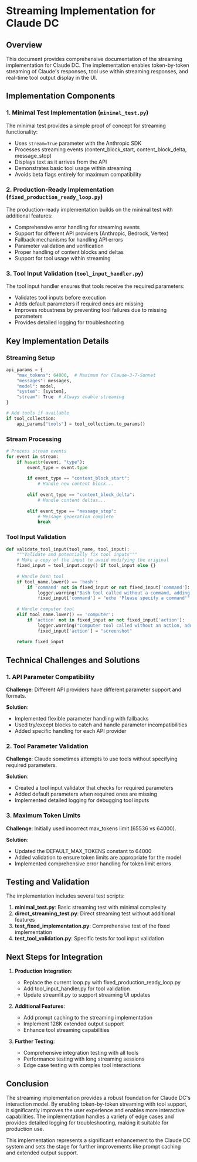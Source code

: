 # Streaming Implementation for Claude DC

## Overview

This document provides comprehensive documentation of the streaming implementation for Claude DC. The implementation enables token-by-token streaming of Claude's responses, tool use within streaming responses, and real-time tool output display in the UI.

## Implementation Components

### 1. Minimal Test Implementation (`minimal_test.py`)

The minimal test provides a simple proof of concept for streaming functionality:

- Uses `stream=True` parameter with the Anthropic SDK
- Processes streaming events (content_block_start, content_block_delta, message_stop)
- Displays text as it arrives from the API
- Demonstrates basic tool usage within streaming
- Avoids beta flags entirely for maximum compatibility

### 2. Production-Ready Implementation (`fixed_production_ready_loop.py`)

The production-ready implementation builds on the minimal test with additional features:

- Comprehensive error handling for streaming events
- Support for different API providers (Anthropic, Bedrock, Vertex)
- Fallback mechanisms for handling API errors
- Parameter validation and verification
- Proper handling of content blocks and deltas
- Support for tool usage within streaming

### 3. Tool Input Validation (`tool_input_handler.py`)

The tool input handler ensures that tools receive the required parameters:

- Validates tool inputs before execution
- Adds default parameters if required ones are missing
- Improves robustness by preventing tool failures due to missing parameters
- Provides detailed logging for troubleshooting

## Key Implementation Details

### Streaming Setup

```python
api_params = {
    "max_tokens": 64000,  # Maximum for Claude-3-7-Sonnet
    "messages": messages,
    "model": model,
    "system": [system],
    "stream": True  # Always enable streaming
}

# Add tools if available
if tool_collection:
    api_params["tools"] = tool_collection.to_params()
```

### Stream Processing

```python
# Process stream events
for event in stream:
    if hasattr(event, "type"):
        event_type = event.type
        
        if event_type == "content_block_start":
            # Handle new content block...
        
        elif event_type == "content_block_delta":
            # Handle content deltas...
        
        elif event_type == "message_stop":
            # Message generation complete
            break
```

### Tool Input Validation

```python
def validate_tool_input(tool_name, tool_input):
    """Validate and potentially fix tool inputs"""
    # Make a copy of the input to avoid modifying the original
    fixed_input = tool_input.copy() if tool_input else {}
    
    # Handle bash tool
    if tool_name.lower() == 'bash':
        if 'command' not in fixed_input or not fixed_input['command']:
            logger.warning("Bash tool called without a command, adding default")
            fixed_input['command'] = "echo 'Please specify a command'"
    
    # Handle computer tool
    elif tool_name.lower() == 'computer':
        if 'action' not in fixed_input or not fixed_input['action']:
            logger.warning("Computer tool called without an action, adding default")
            fixed_input['action'] = "screenshot"
    
    return fixed_input
```

## Technical Challenges and Solutions

### 1. API Parameter Compatibility

**Challenge**: Different API providers have different parameter support and formats.

**Solution**: 
- Implemented flexible parameter handling with fallbacks
- Used try/except blocks to catch and handle parameter incompatibilities
- Added specific handling for each API provider

### 2. Tool Parameter Validation

**Challenge**: Claude sometimes attempts to use tools without specifying required parameters.

**Solution**:
- Created a tool input validator that checks for required parameters
- Added default parameters when required ones are missing
- Implemented detailed logging for debugging tool inputs

### 3. Maximum Token Limits

**Challenge**: Initially used incorrect max_tokens limit (65536 vs 64000).

**Solution**:
- Updated the DEFAULT_MAX_TOKENS constant to 64000
- Added validation to ensure token limits are appropriate for the model
- Implemented comprehensive error handling for token limit errors

## Testing and Validation

The implementation includes several test scripts:

1. **minimal_test.py**: Basic streaming test with minimal complexity
2. **direct_streaming_test.py**: Direct streaming test without additional features
3. **test_fixed_implementation.py**: Comprehensive test of the fixed implementation
4. **test_tool_validation.py**: Specific tests for tool input validation

## Next Steps for Integration

1. **Production Integration**:
   - Replace the current loop.py with fixed_production_ready_loop.py
   - Add tool_input_handler.py for tool validation
   - Update streamlit.py to support streaming UI updates

2. **Additional Features**:
   - Add prompt caching to the streaming implementation
   - Implement 128K extended output support
   - Enhance tool streaming capabilities

3. **Further Testing**:
   - Comprehensive integration testing with all tools
   - Performance testing with long streaming sessions
   - Edge case testing with complex tool interactions

## Conclusion

The streaming implementation provides a robust foundation for Claude DC's interaction model. By enabling token-by-token streaming with tool support, it significantly improves the user experience and enables more interactive capabilities. The implementation handles a variety of edge cases and provides detailed logging for troubleshooting, making it suitable for production use.

This implementation represents a significant enhancement to the Claude DC system and sets the stage for further improvements like prompt caching and extended output support.